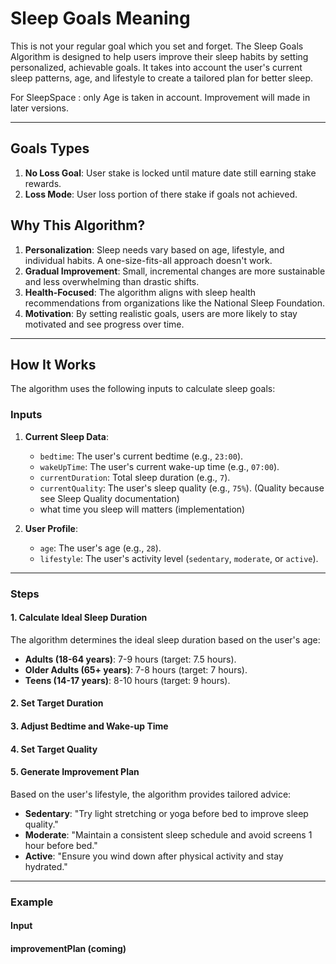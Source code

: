 # Sleep Goals Meaning

This is not your regular goal which you set and forget. The Sleep Goals Algorithm is designed to help users improve their sleep habits by setting personalized, achievable goals. It takes into account the user's current sleep patterns, age, and lifestyle to create a tailored plan for better sleep. 

For SleepSpace : only Age is taken in account. Improvement will made in later versions.

---

## **Goals Types**

1. **No Loss Goal**: User stake is locked until mature date still earning stake rewards.
2. **Loss Mode**: User loss portion of there stake if goals not achieved.

## **Why This Algorithm?**

1. **Personalization**: Sleep needs vary based on age, lifestyle, and individual habits. A one-size-fits-all approach doesn't work.
2. **Gradual Improvement**: Small, incremental changes are more sustainable and less overwhelming than drastic shifts.
3. **Health-Focused**: The algorithm aligns with sleep health recommendations from organizations like the National Sleep Foundation.
4. **Motivation**: By setting realistic goals, users are more likely to stay motivated and see progress over time.

---

## **How It Works**

The algorithm uses the following inputs to calculate sleep goals:

### **Inputs**
1. **Current Sleep Data**:
   - `bedtime`: The user's current bedtime (e.g., `23:00`).
   - `wakeUpTime`: The user's current wake-up time (e.g., `07:00`).
   - `currentDuration`: Total sleep duration (e.g., `7`).
   - `currentQuality`: The user's sleep quality (e.g., `75%`). (Quality because see Sleep Quality documentation)
   - what time you sleep will matters (implementation)

2. **User Profile**:
   - `age`: The user's age (e.g., `28`).
   - `lifestyle`: The user's activity level (`sedentary`, `moderate`, or `active`).

---

### **Steps**

#### **1. Calculate Ideal Sleep Duration**
The algorithm determines the ideal sleep duration based on the user's age:
- **Adults (18-64 years)**: 7-9 hours (target: 7.5 hours).
- **Older Adults (65+ years)**: 7-8 hours (target: 7 hours).
- **Teens (14-17 years)**: 8-10 hours (target: 9 hours).

#### **2. Set Target Duration**

#### **3. Adjust Bedtime and Wake-up Time**

#### **4. Set Target Quality**

#### **5. Generate Improvement Plan**
Based on the user's lifestyle, the algorithm provides tailored advice:
- **Sedentary**: "Try light stretching or yoga before bed to improve sleep quality."
- **Moderate**: "Maintain a consistent sleep schedule and avoid screens 1 hour before bed."
- **Active**: "Ensure you wind down after physical activity and stay hydrated."

---

### **Example**

#### **Input**
#### **improvementPlan** (coming)